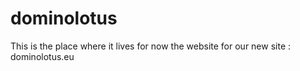 # dominolotus

This is the place where it lives for now the website for our new site : dominolotus.eu
